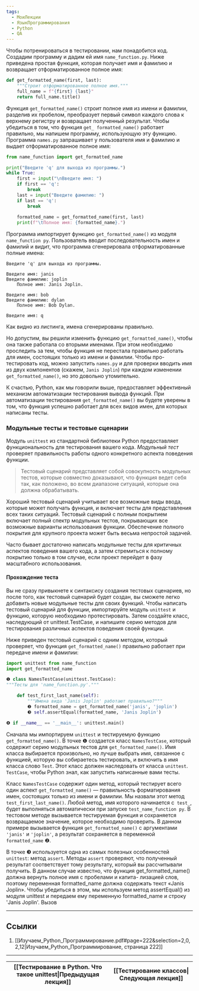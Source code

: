 ```yaml
---
tags:
  - МоиЛекции
  - ЯзыкПрограммирования
  - Python
  - QA
---
```

Чтобы потренироваться в тестировании, нам понадобится код. Создадим программу и дадим ей имя `name_function.py`. Ниже приведена простая функция, которая получает имя и фамилию и возвращает отформатированное полное имя:

```python
def get_formatted_name(first, last): 
	"""Строит отформатированное полное имя.""" 
	full_name = f"{first} {last}" 
	return full_name.title()
```

Функция `get_formatted_name()` строит полное имя из имени и фамилии, разделив их пробелом, преобразует первый символ каждого слова к верхнему регистру и возвращает полученный результат. Чтобы убедиться в том, что функция `get_ formatted_name()` работает правильно, мы напишем программу, использующую эту функцию. Программа `names.py` запрашивает у пользователя имя и фамилию и выдает отформатированное полное имя:

```python
from name_function import get_formatted_name 

print("Введите 'q' для выхода из программы.") 
while True: 
	first = input("\nВведите имя: ") 
	if first == 'q': 
		break 
	last = input("Введите фамилию: ")
	if last == 'q': 
		break 
		
	formatted_name = get_formatted_name(first, last) 
	print(f"\tПолное имя: {formatted_name}.")
```

Программа импортирует функцию `get_formatted_name()` из модуля `name_function py`. Пользователь вводит последовательность имен и фамилий и видит, что программа сгенерировала отформатированные полные имена:

```
Введите 'q' для выхода из программы.

Введите имя: janis 
Введите фамилию: joplin 
	Полное имя: Janis Joplin. 

Введите имя: bob 
Введите фамилию: dylan 
	Полное имя: Bob Dylan.
	
Введите имя: q
```

Как видно из листинга, имена сгенерированы правильно. 

Но допустим, вы решили изменить функцию `get_formatted_name()`, чтобы она также работала со вторыми именами. При этом необходимо проследить за тем, чтобы функция не перестала правильно работать для имен, состоящих только из имени и фамилии. Чтобы про- тестировать код, можно запустить `names.py` и для проверки вводить имя из двух компонентов (скажем, `Janis Joplin`) при каждом изменении `get_formatted_name()`, но это довольно утомительно. 

К счастью, Python, как мы говорили выше, предоставляет эффективный механизм автоматизации тестирования вывода функций. При автоматизации тестирования `get_formatted_name()` вы будете уверены в том, что функция успешно работает для всех видов имен, для которых написаны тесты.

### Модульные тесты и тестовые сценарии 

Модуль `unittest` из стандартной библиотеки Python предоставляет функциональность для тестирования вашего кода. *Модульный тест* проверяет правильность работы одного конкретного аспекта поведения функции.

> Тестовый сценарий представляет собой совокупность модульных тестов, которые совместно доказывают, что функция ведет себя так, как положено, во всем диапазоне ситуаций, которые она должна обрабатывать. 

Хороший тестовый сценарий учитывает все возможные виды ввода, которые может получать функция, и включает тесты для представления всех таких ситуаций. Тестовый сценарий с полным покрытием включает полный спектр модульных тестов, покрывающих все возможные варианты использования функции. Обеспечение полного покрытия для крупного проекта может быть весьма непростой задачей. 

Часто бывает достаточно написать модульные тесты для критичных аспектов поведения вашего кода, а затем стремиться к полному покрытию только в том случае, если проект перейдет в фазу масштабного использования.

#### Прохождение теста 

Вы не сразу привыкнете к синтаксису создания тестовых сценариев, но после того, как тестовый сценарий будет создан, вы сможете легко добавить новые модульные тесты для своих функций. Чтобы написать тестовый сценарий для функции, импортируйте модуль `unittest` и функцию, которую необходимо протестировать. Затем создайте класс, наследующий от unittest.TestCase, и напишите серию методов для тестирования различных аспектов поведения своей функции. 

Ниже приведен тестовый сценарий с одним методом, который проверяет, что функция `get_formatted_name()` правильно работает при передаче имени и фамилии:

```python
import unittest from name_function 
import get_formatted_name 

❶ class NamesTestCase(unittest.TestCase): 
"""Тесты для 'name_function.py'.""" 

	def test_first_last_name(self): 
		"""Имена вида 'Janis Joplin' работают правильно?""" 
		❷ formatted_name = get_formatted_name('janis', 'joplin') 
		❸ self.assertEqual(formatted_name, 'Janis Joplin') 

❹ if __name__ == '__main__': unittest.main()
```

Сначала мы импортируем `unittest` и тестируемую функцию `get_formatted_name()`. В точке ❶ создается класс `NamesTestCase`, который содержит серию модульных тестов для `get_formatted_name()`. Имя класса выбирается произвольно, но лучше выбрать имя, связанное с функцией, которую вы собираетесь тестировать, и включить в имя класса слово `Test`. Этот класс должен наследовать от класса `unittest`. `TestCase`, чтобы Python знал, как запустить написанные вами тесты. 

Класс `NamesTestCase` содержит один метод, который тестирует всего один аспект `get_formatted_name()` — правильность форматирования имен, состоящих только из имени и фамилии. Мы назвали этот метод `test_first_last_name()`. Любой метод, имя которого начинается с` test_`, будет выполняться автоматически при запуске `test_name_function py`. В тестовом методе вызывается тестируемая функция и сохраняется возвращаемое значение, которое необходимо проверить. В данном примере вызывается функция `get_formatted_name()` с аргументами `'janis'` и `'joplin'`, а результат сохраняется в переменной `formatted_name` ❷.

В точке ❸ используется одна из самых полезных особенностей `unittest`: метод `assert`. Методы `assert` проверяют, что полученный результат соответствует тому результату, который вы рассчитывали получить. В данном случае известно, что функция get_formatted_name() должна вернуть полное имя с пробелами и капита- лизацией слов, поэтому переменная formatted_name должна содержать текст «Janis Joplin». Чтобы убедиться в этом, мы используем метод assertEqual() из модуля unittest и передаем ему переменную formatted_name и строку 'Janis Joplin'. Вызов

---
## Ссылки

1. [[Изучаем_Python_Программирование.pdf#page=222&selection=2,0,2,12|Изучаем_Python_Программирование, страница 222]]

---

| [[Тестирование в Python. Что такое unittest\|Предыдущая лекция]] | [[Тестирование классов\|Следующая лекция]] |
| ---------------------------------------------------------------- | ------------------------------------------ |
